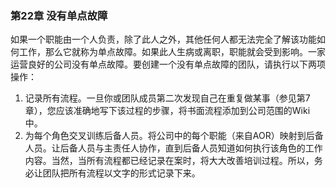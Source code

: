 ### 第22章 没有单点故障

如果一个职能由一个人负责，除了此人之外，其他任何人都无法完全了解该功能如何工作，那么它就称为单点故障。如果此人生病或离职，职能就会受到影响。一家运营良好的公司没有单点故障。要创建一个没有单点故障的团队，请执行以下两项操作：
1. 记录所有流程。一旦你或团队成员第二次发现自己在重复做某事（参见第7章），您应该准确地写下该过程的步骤，将书面流程添加到公司范围的Wiki中。
2. 为每个角色交叉训练后备人员。将公司中的每个职能（来自AOR）映射到后备人员。让后备人员与主责任人协作，直到后备人员知道如何执行该角色的工作内容。当然，当所有流程都已经记录在案时，将大大改善培训过程。所以，务必让团队把所有流程以文字的形式记录下来。

